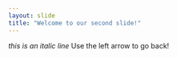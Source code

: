 ```yaml
---
layout: slide
title: "Welcome to our second slide!"
---
```

_this is an italic line_
Use the left arrow to go back!
